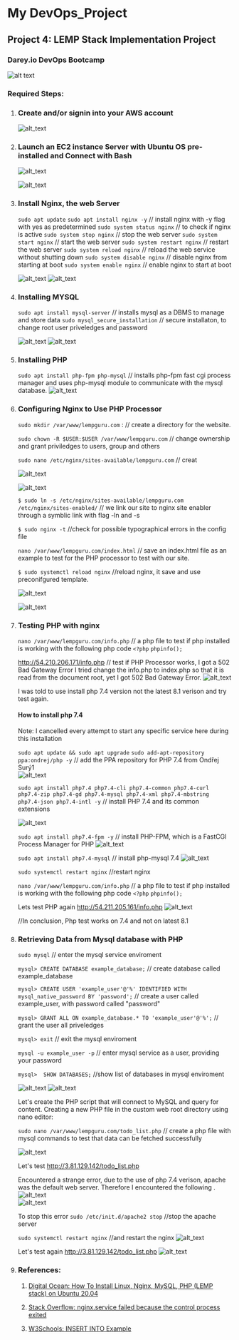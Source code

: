 # My DevOps_Project 

## Project 4: LEMP Stack Implementation Project

### Darey.io DevOps Bootcamp

![alt text](./img/00.lemp.png)

### Required Steps:
1. ### Create and/or signin into your AWS account

   ![alt_text](./img/1a.signin.png)


2. ### Launch an EC2 instance Server with Ubuntu OS pre-installed and Connect with Bash

   ![alt_text](./img/2a.lemp_inst.png)

   ![alt_text](./img/2b.connect.png)


3. ### Install Nginx, the web Server

   ```sudo apt update```
   ```sudo apt install nginx -y```    // install nginx with -y flag with yes as predetermined 
   ```sudo system status nginx```     // to check if nginx is active
   ```sudo system stop nginx```       // stop the web server
   ```sudo system start nginx```      // start the web server
   ```sudo system restart nginx```    // restart the web server
   ```sudo system reload nginx```     // reload the web service without shutting down
   ```sudo system disable nginx```    // disable nginx from starting at boot
   ```sudo system enable nginx```     // enable nginx to start at boot

   ![alt_text](./img/3a.nginx_active.png)
   ![alt_text](./img/3b.nginx.png)

    
4. ### Installing MYSQL

   ```sudo apt install mysql-server```    // installs mysql as a DBMS to manage and store data
   ```sudo mysql_secure_installation```  // secure installaton, to change root user priveledges and password
    
   ![alt_text](./img/4a.mysql.png)
   ![alt_text](./img/4b.mysqlrootuser.png)

    




5. ### Installing PHP
   ```sudo apt install php-fpm php-mysql```  // installs php-fpm fast cgi process manager and uses php-mysql module to communicate with the mysql database.
   ![alt_text](./img/5a.phpinstall.png)


6.  ### Configuring Nginx to Use PHP Processor

    ```sudo mkdir /var/www/lempguru.com``` :              // create a directory for the website.

    ```sudo chown -R $USER:$USER /var/www/lempguru.com```    // change ownership and grant priviledges to users, group and others

    ```sudo nano /etc/nginx/sites-available/lempguru.com```   // creat

    ![alt_text](./img/6a.mkdir.png)

    ![alt_text](./img/6b.doc_root.png)


    ```$ sudo ln -s /etc/nginx/sites-available/lempguru.com /etc/nginx/sites-enabled/```   // we link our site to nginx site enabler through a symblic link with flag -ln and -s 

    ```$ sudo nginx -t```            //check for possible typographical  errors in the config file

    ```nano /var/www/lempguru.com/index.html```    // save an index.html file as an example to test for the PHP processor to test with our site.

    

    ```$ sudo systemctl reload nginx```    //reload nginx, it save and use  preconifgured template.


    ![alt_text](./img/6c.syntax_ok.png)   

    ![alt_text](./img/6d.lempworks.png)


7. ### Testing PHP with nginx

    ```nano /var/www/lempguru.com/info.php```  // a php file to test if php installed is working with the following php code
       ```<?php```
       ```phpinfo();```


    <http://54.210.206.171/info.php>  // test if PHP Processor works, I got a 502 Bad Gateway Error
    I tried change the info.php to index.php so that it is read from the document root, yet I got 502 Bad Gateway Error.
    ![alt_text](./img/7a.badgateway.png)

    I was told to use install php 7.4 version not the latest 8.1 verison and try test again. 

    #### How to install php 7.4
    Note:  I cancelled every attempt to start any specific service here during this installation

    ```sudo apt update && sudo apt upgrade```
    ```sudo add-apt-repository ppa:ondrej/php -y```   // add the PPA repository for PHP 7.4 from Ondřej Surý1  
    ![alt_text](./img/7b.add7.4ppa.png)

    
    ```sudo apt install php7.4 php7.4-cli php7.4-common php7.4-curl php7.4-zip php7.4-gd php7.4-mysql php7.4-xml php7.4-mbstring php7.4-json php7.4-intl -y``` // install PHP 7.4 and its common extensions

    ![alt_text](./img/7c.add7.4cext.png)


    ```sudo apt install php7.4-fpm -y``` // install PHP-FPM, which is a FastCGI Process Manager for PHP
    ![alt_text](./img/7d.add7.4fpm.png)


    ```sudo apt install php7.4-mysql```   // install php-mysql 7.4
    ![alt_text](./img/7e.add7.4mysql.png)


    ```sudo systemctl restart nginx```    //restart nginx


    ```nano /var/www/lempguru.com/info.php```  // a php file to test if php installed is working with the following php code
       ```<?php```
       ```phpinfo();```


    Lets test PHP again
    <http://54.211.205.161/info.php>
    ![alt_text](./img/7f.phptestworks.png)  
    
    //In conclusion, Php test works on 7.4 and not on latest 8.1
    



    

8. ### Retrieving Data from Mysql database with PHP

    ```sudo mysql``` // enter the mysql service enviroment

    ```mysql> CREATE DATABASE example_database;```    // create database called example_database

    ```mysql> CREATE USER 'example_user'@'%' IDENTIFIED WITH mysql_native_password BY 'password';```   // create a user called example_user, with password called "password"

    ```mysql> GRANT ALL ON example_database.* TO 'example_user'@'%';```  // grant the user all priveledges

    ```mysql> exit```        // exit the mysql enviroment


    ```mysql -u example_user -p```     // enter mysql service as a user, providing your password

    ```mysql>  SHOW DATABASES;```      //show list of databases in mysql enviroment

    ![alt_text](./img/8a.example_db.png)
    ![alt_text](./img/8b.example_db.png)



    Let's create the PHP script that will connect to MySQL and query for content. Creating a new PHP file in the custom web root directory using nano editor:

    ```sudo nano /var/www/lempguru.com/todo_list.php```   // create a php file with mysql commands to test that data can be fetched successfully

    ![alt_text](./img/8c.phpsriptmysql.png)

    Let's test <http://3.81.129.142/todo_list.php>

    Encountered  a strange error, due to the use of php 7.4 verison, apache was the default web server. 
    Therefore I encountered the following .
    ![alt_text](./img/8d.error1.png)   
    ![alt_text](./img/8e.error2.png)

    To stop this error
    ```sudo /etc/init.d/apache2 stop```   //stop the apache server 

    ```sudo systemctl restart nginx```    //and restart the nginx
    ![alt_text](./img/8f.stopapacheerror.png)   


    Let's test again
    <http://3.81.129.142/todo_list.php>
    ![alt_text](./img/8g.mysqlphpworks.png)


   

9. ### References:

   1.  [Digital Ocean: How To Install Linux, Nginx, MySQL, PHP (LEMP stack) on Ubuntu 20.04](https://www.digitalocean.com/community/tutorials/how-to-install-linux-nginx-mysql-php-lemp-stack-on-ubuntu-20-04)

   2. [Stack Overflow: nginx.service failed because the control process exited](https://stackoverflow.com/a/55164432)

   3. [W3Schools: INSERT INTO Example](https://www.w3schools.com/sql/sql_insert.asp)

